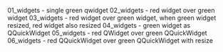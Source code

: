 01_widgets - single green qwidget
02_widgets - red widget over green widget
03_widgets - red widget over green widget, when green widget resized, red widget also resized
04_widgets - green widget as QQuickWidget
05_widgets - red QWidget over green QQuickWidget
06_widgets - red QQuickWidget over green QQuickWidget with resize